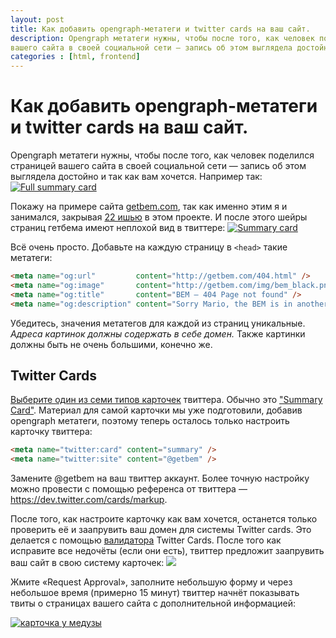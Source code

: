 ```yaml
---
layout: post
title: Как добавить opengraph-метатеги и twitter cards на ваш сайт.
description: Opengraph метатеги нужны, чтобы после того, как человек поделился страницей
вашего сайта в своей социальной сети — запись об этом выглядела достойно и так как вам хочется.
categories : [html, frontend]
---
```


# Как добавить opengraph-метатеги и twitter cards на ваш сайт.

Opengraph метатеги нужны, чтобы после того, как человек поделился страницей
вашего сайта в своей социальной сети — запись об этом выглядела достойно и так как вам хочется. Например так:
[![Full summary card](http://i.imgur.com/A0u0DoA.png)](https://twitter.com/nytimes/status/547531618098118656)

Покажу на примере сайта [getbem.com][gb], так как именно этим я и занимался,
закрывая [22 ишью][issue-22] в этом проекте. И после этого шейры страниц гетбема имеют неплохой вид в твиттере:
[![Summary card](http://i.imgur.com/3XxXyTK.png)](https://twitter.com/getbem/status/547330502135652352)

Всё очень просто. Добавьте на каждую страницу в `<head>` такие метатеги:

```html
<meta name="og:url"         content="http://getbem.com/404.html" />
<meta name="og:image"       content="http://getbem.com/img/bem_black.png" />
<meta name="og:title"       content="BEM — 404 Page not found" />
<meta name="og:description" content="Sorry Mario, the BEM is in another castl" />
```

Убедитесь, значения метатегов для каждой из страниц уникальные.
*Адреса картинок должны содержать в себе домен.* Также картинки должны быть
не очень большими, конечно же.

## Twitter Сards

[Выберите один из семи типов карточек][cards-types] твиттера. Обычно это
["Summary Card"][summary-card]. Материал для самой карточки мы уже подготовили,
добавив opengraph метатеги, поэтому теперь осталось только настроить карточку твиттера:

```html
<meta name="twitter:card" content="summary" />
<meta name="twitter:site" content="@getbem" />
```

Замените @getbem на ваш твиттер аккаунт. Более точную настройку можно провести
с помощью референса от твиттера — https://dev.twitter.com/cards/markup.

После того, как настроите карточку как вам хочется,
останется только проверить её и заапрувить ваш домен для системы Twitter cards.
Это делается с помощью [валидатора][validator] Twitter Cards. После того как исправите все недочёты
(если они есть), твиттер предложит заапрувить ваш сайт в свою систему карточек:
![](http://i.imgur.com/WOOWs22.png)

Жмите «Request Approval», заполните небольшую форму и через небольшое время (примерно 15 минут) твиттер
начнёт показывать твиты о страницах вашего сайта с дополнительной информацией:

[![карточка у медузы](http://i.imgur.com/jZLZUtf.png)](https://twitter.com/meduzaproject/status/547456821741768705)

[cards-types]: https://dev.twitter.com/cards/types
[summary-card]: https://dev.twitter.com/cards/types/summary
[gb]: http://getbem.com
[issue-22]: https://github.com/getbem/getbem.com/issues/22
[validator]: https://cards-dev.twitter.com/validator
